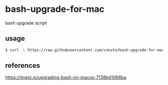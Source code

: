 # bash-upgrade-for-mac
bash upgrade script

## usage
```bash
$ curl -L https://raw.githubusercontent.com/convto/bash-upgrade-for-mac/master/bash-upgrade.sh | bash
```

## references
https://itnext.io/upgrading-bash-on-macos-7138bd1066ba
